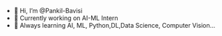 - 👋 Hi, I’m @Pankil-Bavisi
- 👀 Currently working on AI-ML Intern
- 🌱 Always learning AI, ML, Python,DL,Data Science, Computer Vision...


<!---
Pankil-Bavishi/Pankil-Bavishi is a ✨ special ✨ repository because its `README.md` (this file) appears on your GitHub profile.
You can click the Preview link to take a look at your changes.
--->
